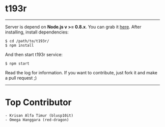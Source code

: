 # t193r

---

Server is depend on **Node.js v >= 0.8.x**. You can grab it [here](http://nodejs.org/). After installing, install dependencies:

    $ cd /path/to/t193r/
    $ npm install

And then start t193r service:

    $ npm start
    
Read the log for information. If you want to contribute, just fork it and make a pull request ;)

---

# Top Contributor

    - Krisan Alfa Timur (blusp10it)
    - Omega Hanggara (red-dragon)